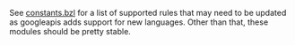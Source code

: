 See [constants.bzl](googleapis-rules-registry/private/extensions/constants.bzl) for a list of supported rules that may need to be updated as googleapis adds support for new languages.
Other than that, these modules should be pretty stable.